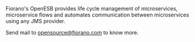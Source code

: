 Fiorano's OpenESB provides life cycle management of microservices, microservice flows and automates communication between microservices using any JMS provider. 

Send mail to opensource@fiorano.com to know more.
